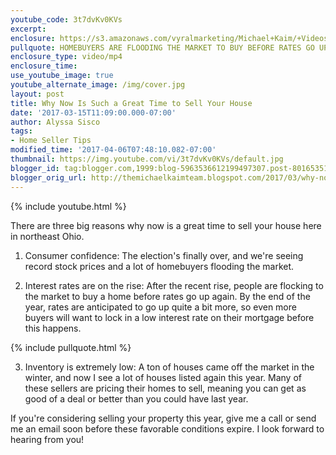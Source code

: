 ```yaml
---
youtube_code: 3t7dvKv0KVs
excerpt:
enclosure: https://s3.amazonaws.com/vyralmarketing/Michael+Kaim/+Videos/Michael+Kaim-+Why+Now+Is+Such+a+Great+Time+to+Sell+Your+House.mp4
pullquote: HOMEBUYERS ARE FLOODING THE MARKET TO BUY BEFORE RATES GO UP AGAIN.
enclosure_type: video/mp4
enclosure_time:
use_youtube_image: true
youtube_alternate_image: /img/cover.jpg
layout: post
title: Why Now Is Such a Great Time to Sell Your House
date: '2017-03-15T11:09:00.000-07:00'
author: Alyssa Sisco
tags:
- Home Seller Tips
modified_time: '2017-04-06T07:48:10.082-07:00'
thumbnail: https://img.youtube.com/vi/3t7dvKv0KVs/default.jpg
blogger_id: tag:blogger.com,1999:blog-5963536612199497307.post-8016535182312718895
blogger_orig_url: http://themichaelkaimteam.blogspot.com/2017/03/why-now-is-such-great-time-to-sell-your.html
---
```

{% include youtube.html %}

There are three big reasons why now is a great time to sell your house here in northeast Ohio.

1. Consumer confidence: The election's finally over, and we're seeing record stock prices and a lot of homebuyers flooding the market.

2. Interest rates are on the rise: After the recent rise, people are flocking to the market to buy a home before rates go up again. By the end of the year, rates are anticipated to go up quite a bit more, so even more buyers will want to lock in a low interest rate on their mortgage before this happens.

{% include pullquote.html %}

3. Inventory is extremely low: A ton of houses came off the market in the winter, and now I see a lot of houses listed again this year. Many of these sellers are pricing their homes to sell, meaning you can get as good of a deal or better than you could have last year.

If you're considering selling your property this year, give me a call or send me an email soon before these favorable conditions expire. I look forward to hearing from you!

